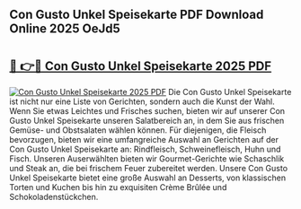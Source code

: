 ## Con Gusto Unkel Speisekarte PDF Download Online 2025 OeJd5

# <h2><a href="http://gcd3hbg.nevu.top/?p=Con+Gusto+Unkel+Speisekarte">🔗 👉🔴 Con Gusto Unkel Speisekarte 2025 PDF</a></h2>

[![Con Gusto Unkel Speisekarte 2025 PDF](https://i.imgur.com/dBaPXMq.png)](http://gcd3hbg.nevu.top/?p=Con+Gusto+Unkel+Speisekarte)
Die Con Gusto Unkel Speisekarte ist nicht nur eine Liste von Gerichten, sondern auch die Kunst der Wahl. Wenn Sie etwas Leichtes und Frisches suchen, bieten wir auf unserer Con Gusto Unkel Speisekarte unseren Salatbereich an, in dem Sie aus frischen Gemüse- und Obstsalaten wählen können. Für diejenigen, die Fleisch bevorzugen, bieten wir eine umfangreiche Auswahl an Gerichten auf der Con Gusto Unkel Speisekarte an: Rindfleisch, Schweinefleisch, Huhn und Fisch. Unseren Auserwählten bieten wir Gourmet-Gerichte wie Schaschlik und Steak an, die bei frischem Feuer zubereitet werden. Unsere Con Gusto Unkel Speisekarte bietet eine große Auswahl an Desserts, von klassischen Torten und Kuchen bis hin zu exquisiten Crème Brûlée und Schokoladenstückchen.
